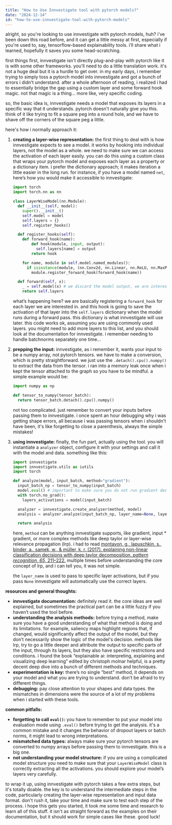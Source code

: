 ```yaml
---
title: "How to Use Innvestigate tool with pytorch models?"
date: "2024-12-14"
id: "how-to-use-innvestigate-tool-with-pytorch-models"
---
```


alright, so you're looking to use innvestigate with pytorch models, huh? i've been down this road before, and it can get a little messy at first, especially if you're used to, say, tensorflow-based explainability tools. i’ll share what i learned, hopefully it saves you some head-scratching.

first things first, innvestigate isn't directly plug-and-play with pytorch like it is with some other frameworks. you'll need to do a little translation work. it's not a huge deal but it is a hurdle to get over. in my early days, i remember trying to simply toss a pytorch model into innvestigate and got a bunch of errors i didn’t understand. after a whole afternoon of reading, i realized i had to essentially bridge the gap using a custom layer and some forward hook magic. not that magic is a thing... more like, very specific coding.

so, the basic idea is, innvestigate needs a model that exposes its layers in a specific way that it understands. pytorch doesn't naturally give you this. think of it like trying to fit a square peg into a round hole, and we have to shave off the corners of the square peg a little.

here's how i normally approach it:

1.  **creating a layer-wise representation:** the first thing to deal with is how innvestigate expects to see a model. it works by hooking into individual layers, not the model as a whole. we need to make sure we can access the activation of each layer easily. you can do this using a custom class that wraps your pytorch model and exposes each layer as a property or a dictionary item. i prefer the dictionary approach; it makes iteration a little easier in the long run. for instance, if you have a model named `net`, here’s how you would make it accessible to innvestigate:

    ```python
    import torch
    import torch.nn as nn

    class LayerWiseModel(nn.Module):
      def __init__(self, model):
        super().__init__()
        self.model = model
        self.layers = {}
        self.register_hooks()

      def register_hooks(self):
        def forward_hook(name):
            def hook(module, input, output):
              self.layers[name] = output
            return hook

        for name, module in self.model.named_modules():
          if isinstance(module, (nn.Conv2d, nn.Linear, nn.ReLU, nn.MaxPool2d, nn.AvgPool2d)):
            module.register_forward_hook(forward_hook(name))

      def forward(self, x):
        _ = self.model(x) # we discard the model output, we are interested in the layers activation
        return self.layers
    ```

    what’s happening here? we are basically registering a `forward_hook` for each layer we are interested in. and this hook is going to save the activation of that layer into the `self.layers` dictionary when the model runs during a forward pass. this dictionary is what innvestigate will use later. this code works ok, assuming you are using commonly used layers. you might need to add more layers to this list, and you should look at the documentation for innvestigate. i remember needing to handle batchnorms separately one time...

2.  **prepping the input:** innvestigate, as i remember it, wants your input to be a numpy array, not pytorch tensors. we have to make a conversion, which is pretty straightforward. we just use the `.detach().cpu().numpy()` to extract the data from the tensor. i ran into a memory leak once when i kept the tensor attached to the graph so you have to be mindful. a simple example would be:

    ```python
    import numpy as np

    def tensor_to_numpy(tensor_batch):
      return tensor_batch.detach().cpu().numpy()
    ```

    not too complicated. just remember to convert your inputs before passing them to innvestigate. i once spent an hour debugging why i was getting shape errors, all because i was passing tensors when i shouldn't have been, it's like forgetting to close a parenthesis, always the simple mistakes!

3.  **using innvestigate:** finally, the fun part, actually using the tool. you will instantiate a `analyzer` object, configure it with your settings and call it with the model and data. something like this:

    ```python
    import innvestigate
    import innvestigate.utils as iutils
    import torch

    def analyze(model, input_batch, method="gradient"):
      input_batch_np = tensor_to_numpy(input_batch)
      model.eval() # important to make sure you do not run gradient decent
      with torch.no_grad():
        layers_activations = model(input_batch)

      analyzer = innvestigate.create_analyzer(method, model)
      analysis = analyzer.analyze(input_batch_np, layer_name=None, layer_activation_values=layers_activations)

      return analysis
    ```

    here, `method` can be anything innvestigate supports, like gradient, input * gradient, or more complex methods like deep taylor or layer-wise relevance propagation (lrp). i had to read [montavon, g., lapuschkin, s., binder, a., samek, w., & müller, k. r. (2017). explaining non-linear classification decisions with deep taylor decomposition. *pattern recognition*, *65*, 211–222.](https://link.springer.com/article/10.1007/s10032-023-01361-2) multiple times before understanding the core concept of lrp, and i can tell you, it was not simple.

    the `layer_name` is used to pass to specific layer activations, but if you pass `None` innvestigate will automatically use the correct layers.

**resources and general thoughts:**

*   **innvestigate documentation:** definitely read it. the core ideas are well explained, but sometimes the practical part can be a little fuzzy if you haven’t used the tool before.
*   **understanding the analysis methods:** before trying a method, make sure you have a good understanding of what that method is doing and its limitations. for example, saliency maps highlight regions that, if changed, would significantly affect the output of the model, but they don’t necessarily show the logic of the model's decision. methods like lrp, try to go a little deeper and attribute the output to specific parts of the input, through its layers, but they also have specific restrictions and conditions. i found the book “explainable ai: interpreting, explaining and visualizing deep learning” edited by christoph molnar helpful, is a pretty decent deep dive into a bunch of different methods and techniques.
*   **experimentation is key:** there’s no single “best” method, it depends on your model and what you are trying to understand. don’t be afraid to try different things.
*   **debugging:** pay close attention to your shapes and data types. the mismatches in dimensions were the source of a lot of my problems when i started with these tools.

**common pitfalls:**

*   **forgetting to call `eval()`:** you have to remember to put your model into evaluation mode using `.eval()` before trying to get the analysis. it's a common mistake and it changes the behavior of dropout layers or batch norms, it might lead to wrong interpretations.
*   **mismatched data types:** always make sure your pytorch tensors are converted to numpy arrays before passing them to innvestigate. this is a big one.
*   **not understanding your model structure:** if you are using a complicated model structure you need to make sure that your `LayerWiseModel` class is correctly extracting all the activations. you should explore your model’s layers very carefully.

to wrap it up, using innvestigate with pytorch takes a few extra steps, but it's totally doable. the key is to understand the intermediate steps in the code, particularly creating the layer-wise representation and input data format. don't rush it, take your time and make sure to test each step of the process. i hope this gets you started, it took me some time and research to learn all of this stuff. it isn't as straight forward as the examples on their documentation, but it should work for simple cases like these. good luck!
